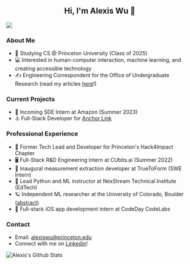 <div> 
  <h2 align="center"> Hi, I'm Alexis Wu 👋 </h2> 
</div>

![](https://komarev.com/ghpvc/?username=alexisjwu&color=blueviolet&style=flat)

### About Me
* 🐅  Studying CS @ Princeton University (Class of 2025)
* 💻 Interested in human-computer interaction, machine learning, and creating accessible technology
* ✍️  Engineering Correspondent for the Office of Undergraduate Research (read my articles [here](https://pcur.princeton.edu/author/alexis-wu/)!)

### Current Projects
* :star2: Incoming SDE Intern at Amazon (Summer 2023)
* ⚓ Full-Stack Developer for [Anchor Link](https://anchorlink.onrender.com/) 

### Professional Experience
* 🌲  Former Tech Lead and Developer for Princeton's Hack4Impact Chapter
* 🖥️  Full-Stack R&D Engineering Intern at CUbits.ai (Summer 2022)
* 👕 Inaugural measurement extraction developer at TrueToForm (SWE Intern)
* 📖 Lead Python and ML instructor at NexStream Technical Institute (EdTech)
* 🪐 Independent ML researcher at the University of Colorado, Boulder ([abstract](https://www.ion.org/publications/abstract.cfm?articleID=17855))
* 📱 Full-stack iOS app development intern at CodeDay CodeLabs

### Contact
* Email: alexiswu@princeton.edu
* Connect with me on [Linkedin](http://linkedin.com/in/alexisjwu)!

![Alexis's Github Stats](https://github-contributor-stats.vercel.app/api?username=alexisjwu&hide=B,B%2B&theme=midnight-purple&show_icons=true&count_private=true&hide=,issues)
